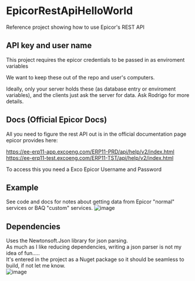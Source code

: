 # EpicorRestApiHelloWorld
Reference project showing how to use Epicor's REST API

## API key and user name
This project requires the epicor credentials to be passed in as enviroment variables<br>

We want to keep these out of the repo and user's computers.<br>

Ideally, only your server holds these (as database entry or enviroment variables), and the clients just ask the server for data. Ask Rodrigo for more details.

## Docs (Official Epicor Docs)
All you need to figure the rest API out is in the official documentation page epicor provides here:<br>

https://ee-erp11-app.excoeng.com/ERP11-PRD/api/help/v2/index.html<br>
https://ee-erp11-test.excoeng.com/ERP11-TST/api/help/v2/index.html<br>

To access this you need a Exco Epicor Username and Password<br>

## Example 
See code and docs for notes about getting data from Epicor "normal" services or BAQ "custom" services.
![image](https://github.com/user-attachments/assets/18310231-de6f-4d71-ab6d-4c8ea6c31deb)

## Dependencies
Uses the Newtonsoft.Json library for json parsing. <br>
As much as I like reducing dependencies, writing a json parser is not my idea of fun..... <br>
It's entered in the project as a Nuget package so it should be seamless to build, if not let me know.<br>
![image](https://github.com/user-attachments/assets/74d131ac-719e-45c0-b25b-d23950446652)
